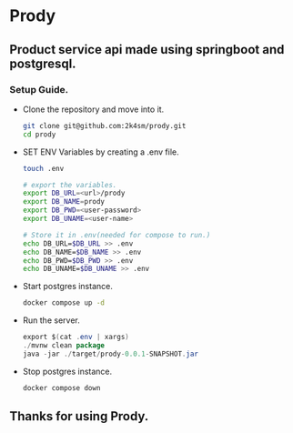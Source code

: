 # Prody

## Product service api made using springboot and postgresql.

### Setup Guide.

- Clone the repository and move into it.

  ```bash
  git clone git@github.com:2k4sm/prody.git
  cd prody
  ```

- SET ENV Variables by creating a .env file.

  ```bash
  touch .env

  # export the variables.
  export DB_URL=<url>/prody
  export DB_NAME=prody
  export DB_PWD=<user-password>
  export DB_UNAME=<user-name>

  # Store it in .env(needed for compose to run.)
  echo DB_URL=$DB_URL >> .env
  echo DB_NAME=$DB_NAME >> .env
  echo DB_PWD=$DB_PWD >> .env
  echo DB_UNAME=$DB_UNAME >> .env
  ```

- Start postgres instance.

  ```bash
  docker compose up -d
  ```

- Run the server.

  ```java
  export $(cat .env | xargs)
  ./mvnw clean package
  java -jar ./target/prody-0.0.1-SNAPSHOT.jar
  ```

- Stop postgres instance.

  ```bash
  docker compose down
  ```

## Thanks for using Prody.
